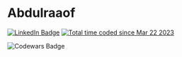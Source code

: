 # Abdulraaof

[![LinkedIn Badge](https://img.shields.io/badge/-LinkedIn-0077B5?style=flat&logo=LinkedIn&logoColor=white)](https://www.linkedin.com/in/abdulraaof-shaik-alnajjarin/) <a href="https://wakatime.com/@b0e2c9eb-5590-4a22-9e33-bd96366c45bb"><img src="https://wakatime.com/badge/user/b0e2c9eb-5590-4a22-9e33-bd96366c45bb.svg" alt="Total time coded since Mar 22 2023" /></a>

<img src="https://www.codewars.com/users/Abdulraaof/badges/large" alt="Codewars Badge" />
